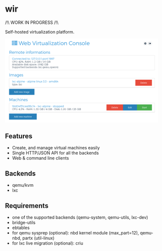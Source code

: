 # wir

/!\ WORK IN PROGRESS /!\

Self-hosted virtualization platform.

![screenshot](misc/screenshot.png)

## Features

* Create, and manage virtual machines easily
* Single HTTP/JSON API for all the backends
* Web & command line clients

## Backends

* qemu/kvm
* lxc

## Requirements

* one of the supported backends (qemu-system, qemu-utils, lxc-dev)
* bridge-utils
* ebtables
* for qemu sysprep (optional): nbd kernel module (max_part=12), qemu-nbd, partx (util-linux)
* for lxc live migration (optional): criu
